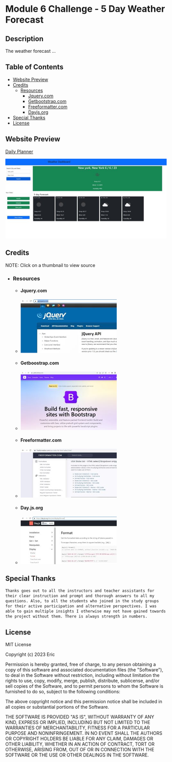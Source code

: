 # Module 6 Challenge - 5 Day Weather Forecast

## Description

The weather forecast ...

## Table of Contents
- [Website Preview](#website-preview)
- [Credits](#credits)
    - [Resources](#resources)
        - [Jquery.com](#jquerycom)
        - [Getbootstrap.com](#getboostrapcom)
        - [Freeformatter.com](#freeformattercom)
        - [Dayjs.org](#dayjsorg)
- [Special Thanks](#special-thanks)
- [License](#license)

## Website Preview

[Daily Planner](https://esbev.github.io/weather-outlook/)

[![name](assets/images/SS.jpg)](https://esbev.github.io/weather-outlook/)

## Credits

NOTE: Click on a thumbnail to view source

- ### Resources

    - #### Jquery.com

     - [![name](assets/images/jquery.jpg)](https://api.jquery.com/)

    - #### Getboostrap.com

     - [![name](assets/images/bootstrap.jpg)](https://getbootstrap.com/)

    - #### Freeformatter.com

     - [![name](assets/images/freeformstates.jpg)](https://www.freeformatter.com/usa-state-list-html-select.html)
     
    - #### Day.js.org

     - [![name](assets/images/dayjs.jpg)](https://day.js.org/docs/en/display/format)
    




## Special Thanks

    Thanks goes out to all the instructors and teacher assistants for their clear instruction and prompt and thorough answers to all my questions. Also, to all the students who joined in the study groups for their active participation and alternative perspectives. I was able to gain multiple insights I otherwise may not have gained towards the project without them. There is always strength in numbers.

## License

MIT License

Copyright (c) 2023 Eric

Permission is hereby granted, free of charge, to any person obtaining a copy
of this software and associated documentation files (the "Software"), to deal
in the Software without restriction, including without limitation the rights
to use, copy, modify, merge, publish, distribute, sublicense, and/or sell
copies of the Software, and to permit persons to whom the Software is
furnished to do so, subject to the following conditions:

The above copyright notice and this permission notice shall be included in all
copies or substantial portions of the Software.

THE SOFTWARE IS PROVIDED "AS IS", WITHOUT WARRANTY OF ANY KIND, EXPRESS OR
IMPLIED, INCLUDING BUT NOT LIMITED TO THE WARRANTIES OF MERCHANTABILITY,
FITNESS FOR A PARTICULAR PURPOSE AND NONINFRINGEMENT. IN NO EVENT SHALL THE
AUTHORS OR COPYRIGHT HOLDERS BE LIABLE FOR ANY CLAIM, DAMAGES OR OTHER
LIABILITY, WHETHER IN AN ACTION OF CONTRACT, TORT OR OTHERWISE, ARISING FROM,
OUT OF OR IN CONNECTION WITH THE SOFTWARE OR THE USE OR OTHER DEALINGS IN THE
SOFTWARE.